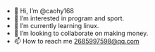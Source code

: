 - 👋 Hi, I’m @caohy168
- 👀 I’m interested in program and sport.
- 🌱 I’m currently learning linux.
- 💞️ I’m looking to collaborate on making money.
- 📫 How to reach me 2685997598@qq.com

<!---
caohy168/caohy168 is a ✨ special ✨ repository because its `README.md` (this file) appears on your GitHub profile.
You can click the Preview link to take a look at your changes.
--->
